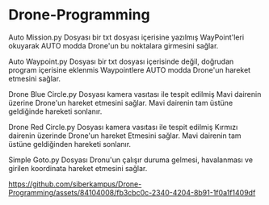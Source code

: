 # Drone-Programming
Auto Mission.py Dosyası bir txt dosyası içerisine yazılmış WayPoint'leri okuyarak AUTO modda Drone'un bu noktalara girmesini sağlar.


Auto Waypoint.py Dosyası bir txt dosyası içerisinde değil, doğrudan program içerisine eklenmis Waypointlere AUTO modda Drone'un hareket etmesini sağlar.


Drone Blue Circle.py Dosyası kamera vasıtası ile tespit edilmiş Mavi dairenin üzerine Drone'un hareket etmesini sağlar. Mavi dairenin tam üstüne geldiğinde hareketi sonlanır.


Drone Red Circle.py Dosyası kamera vasıtası ile tespit edilmiş Kırmızı dairenin üzerinde Drone'un hareket Etmesini sağlar. Mavi dairenin tam üstüne geldiğinden hareketi sonlanır.


Simple Goto.py Dosyası Dronu'un çalışır duruma gelmesi, havalanması ve girilen koordinata hareket etmesini sağlar.



https://github.com/siberkampus/Drone-Programming/assets/84104008/fb3cbc0c-2340-4204-8b91-1f0a1f1409df

